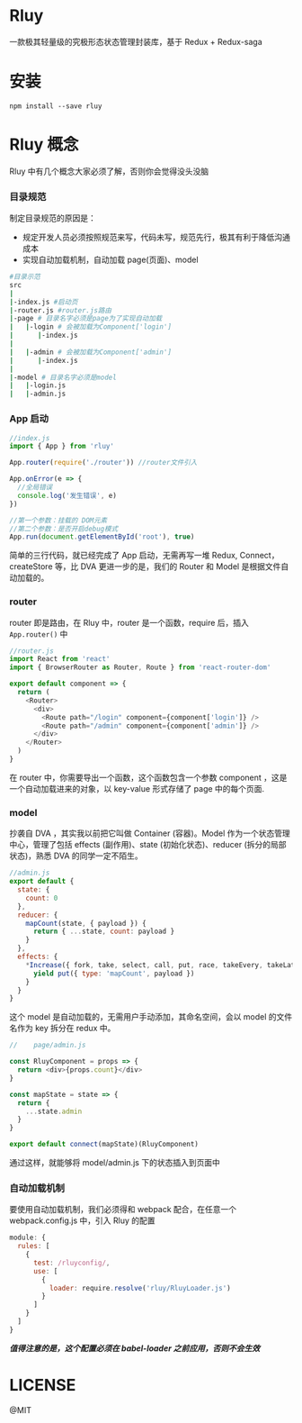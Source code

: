 # Rluy

一款极其轻量级的究极形态状态管理封装库，基于 Redux + Redux-saga

# 安装

```
npm install --save rluy
```

# Rluy 概念

Rluy 中有几个概念大家必须了解，否则你会觉得没头没脑

### 目录规范

制定目录规范的原因是：

- 规定开发人员必须按照规范来写，代码未写，规范先行，极其有利于降低沟通成本
- 实现自动加载机制，自动加载 page(页面)、model

```bash
#目录示范
src
|
|-index.js #启动页
|-router.js #router.js路由
|-page # 目录名字必须是page为了实现自动加载
|   |-login # 会被加载为Component['login']
|      |-index.js
|
|   |-admin # 会被加载为Component['admin']
|      |-index.js
|
|-model # 目录名字必须是model
|   |-login.js
|   |-admin.js
```

### App 启动

```js
//index.js
import { App } from 'rluy'

App.router(require('./router')) //router文件引入

App.onError(e => {
  //全局错误
  console.log('发生错误', e)
})

//第一个参数：挂载的 DOM元素
//第二个参数：是否开启debug模式
App.run(document.getElementById('root'), true)
```

简单的三行代码，就已经完成了 App 启动，无需再写一堆 Redux, Connect，createStore 等，比 DVA 更进一步的是，我们的 Router 和 Model 是根据文件自动加载的。

### router

router 即是路由，在 Rluy 中，router 是一个函数，require 后，插入 `App.router()` 中

```js
//router.js
import React from 'react'
import { BrowserRouter as Router, Route } from 'react-router-dom'

export default component => {
  return (
    <Router>
      <div>
        <Route path="/login" component={component['login']} />
        <Route path="/admin" component={component['admin']} />
      </div>
    </Router>
  )
}
```

在 router 中，你需要导出一个函数，这个函数包含一个参数 component ，这是一个自动加载进来的对象，以 key-value 形式存储了 page 中的每个页面.

### model

抄袭自 DVA ，其实我以前把它叫做 Container (容器)。Model 作为一个状态管理中心，管理了包括 effects (副作用)、state (初始化状态)、reducer (拆分的局部状态)，熟悉 DVA 的同学一定不陌生。

```javascript
//admin.js
export default {
  state: {
    count: 0
  },
  reducer: {
    mapCount(state, { payload }) {
      return { ...state, count: payload }
    }
  },
  effects: {
    *Increase({ fork, take, select, call, put, race, takeEvery, takeLatest }, { payload }) {
      yield put({ type: 'mapCount', payload })
    }
  }
}
```

这个 model 是自动加载的，无需用户手动添加，其命名空间，会以 model 的文件名作为 key 拆分在 redux 中。

```js
//    page/admin.js

const RluyComponent = props => {
  return <div>{props.count}</div>
}

const mapState = state => {
  return {
    ...state.admin
  }
}

export default connect(mapState)(RluyComponent)
```

通过这样，就能够将 model/admin.js 下的状态插入到页面中

### 自动加载机制

要使用自动加载机制，我们必须得和 webpack 配合，在任意一个 webpack.config.js 中，引入 Rluy 的配置

```js
module: {
  rules: [
    {
      test: /rluyconfig/,
      use: [
        {
          loader: require.resolve('rluy/RluyLoader.js')
        }
      ]
    }
  ]
}
```

**_值得注意的是，这个配置必须在 babel-loader 之前应用，否则不会生效_**

# LICENSE

@MIT
